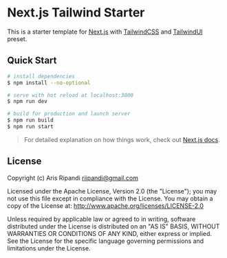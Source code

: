# Next.js Tailwind Starter
This is a starter template for [Next.js](https://nextjs.org/) with 
[TailwindCSS](https://tailwindcss.com) and [TailwindUI](https://tailwindui.com) preset.

## Quick Start
```bash
# install dependencies
$ npm install --no-optional

# serve with hot reload at localhost:3000
$ npm run dev

# build for production and launch server
$ npm run build
$ npm run start
```

> For detailed explanation on how things work, check out [Next.js docs](https://nextjs.org).

## License
Copyright (c) Aris Ripandi <riipandi@gmail.com>

Licensed under the Apache License, Version 2.0 (the "License"); you may not use this
file except in compliance with the License. You may obtain a copy of the License at:
<http://www.apache.org/licenses/LICENSE-2.0>

Unless required by applicable law or agreed to in writing, software distributed under
the License is distributed on an "AS IS" BASIS, WITHOUT WARRANTIES OR CONDITIONS OF
ANY KIND, either express or implied. See the License for the specific language
governing permissions and limitations under the License.
